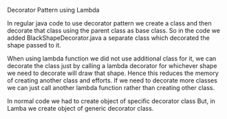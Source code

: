 Decorator Pattern using Lambda

In regular java code to use decorator pattern we create a class and then decorate that class using the parent class as base class. So in the code we added BlackShapeDecorator.java a separate class which decorated the shape passed to it.

When using lambda function we did not use additional class for it, we can decorate the class just by calling a lambda decorator for whichever shape we need to decorate will draw that shape. Hence this reduces the memory of creating another class and efforts. If we need to decorate more classes we can just call another lambda function rather than creating other class.

In normal code we had to create object of specific decorator class But, in Lamba we create object of generic decorator class.

